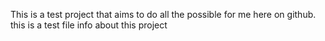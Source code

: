 This is a test project that aims to do all the possible for me here on github.
this is a test file
info about this project

